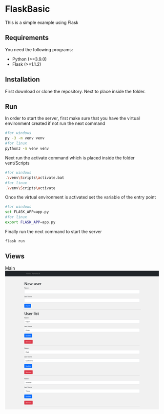 # FlaskBasic

This is a simple example using Flask

## Requirements

You need the following programs:
* Python (>=3.9.0)
* Flask (>=1.1.2)

## Installation

First download or clone the repository. Next to place inside the folder.

## Run

In order to start the server, first make sure that you have the virtual environment created if not run the next command

```bash
#for windows
py -3 -m venv venv
#for linux
python3 -m venv venv
```

Next run the activate command which is placed inside the folder vent/Scripts

```bash
#for windows
.\venv\Scripts\activate.bat
#for linux
.\venv\Scripts\activate
```

Once the virtual environment is activated set the variable of the entry point
```bash
#for windows
set FLASK_APP=app.py
#for linux
export FLASK_APP=app.py
```

Finally run the next command to start the server
```bash
flask run
```

## Views
Main
![Image](./Captures/main.png)
